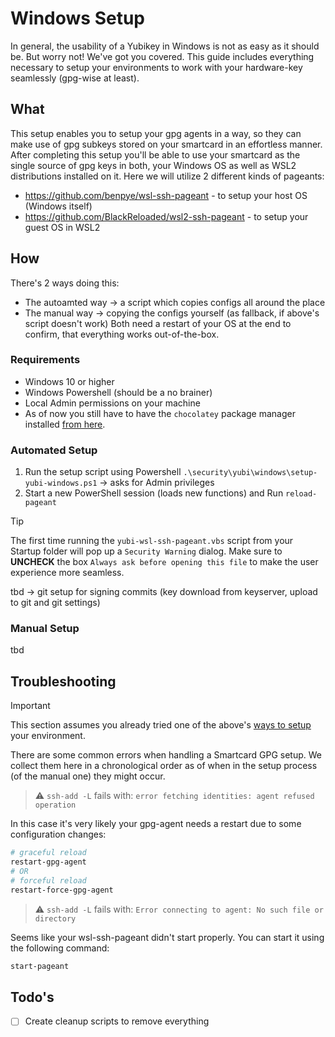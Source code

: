 # Windows Setup
In general, the usability of a Yubikey in Windows is not as easy as it should be. But worry not! We've got you covered. This guide includes everything necessary to setup your environments to work with your hardware-key seamlessly (gpg-wise at least).

## What
This setup enables you to setup your gpg agents in a way, so they can make use of gpg subkeys stored on your smartcard in an effortless manner.
After completing this setup you'll be able to use your smartcard as the single source of gpg keys in both, your Windows OS as well as WSL2 distributions installed on it. Here we will utilize 2 different kinds of pageants:
* https://github.com/benpye/wsl-ssh-pageant - to setup your host OS (Windows itself)
* https://github.com/BlackReloaded/wsl2-ssh-pageant - to setup your guest OS in WSL2

## How
There's 2 ways doing this:
- The autoamted way -> a script which copies configs all around the place
- The manual way -> copying the configs yourself (as fallback, if above's script doesn't work)
Both need a restart of your OS at the end to confirm, that everything works out-of-the-box.

### Requirements

* Windows 10 or higher
* Windows Powershell (should be a no brainer)
* Local Admin permissions on your machine
* As of now you still have to have the `chocolatey` package manager installed [from here](https://chocolatey.org/install).

### Automated Setup

1. Run the setup script using Powershell `.\security\yubi\windows\setup-yubi-windows.ps1` -> asks for Admin privileges
2. Start a new PowerShell session (loads new functions) and Run `reload-pageant`

> [!TIP]
> The first time running the `yubi-wsl-ssh-pageant.vbs` script from your Startup folder will pop up a `Security Warning` dialog. Make sure to __UNCHECK__ the box `Always ask before opening this file` to make the user experience more seamless.

tbd -> git setup for signing commits (key download from keyserver, upload to git and git settings)

### Manual Setup
tbd


## Troubleshooting
> [!IMPORTANT]  
> This section assumes you already tried one of the above's [ways to setup](#how) your environment.

There are some common errors when handling a Smartcard GPG setup. We collect them here in a chronological order as of when in the setup process (of the manual one) they might occur.


> :warning: `ssh-add -L` fails with: `error fetching identities: agent refused operation`

In this case it's very likely your gpg-agent needs a restart due to some configuration changes:
```powershell
# graceful reload
restart-gpg-agent
# OR
# forceful reload
restart-force-gpg-agent
```

> :warning: `ssh-add -L` fails with: `Error connecting to agent: No such file or directory`

Seems like your wsl-ssh-pageant didn't start properly. You can start it using the following command:
```powershell
start-pageant
```

## Todo's
* [ ] Create cleanup scripts to remove everything
